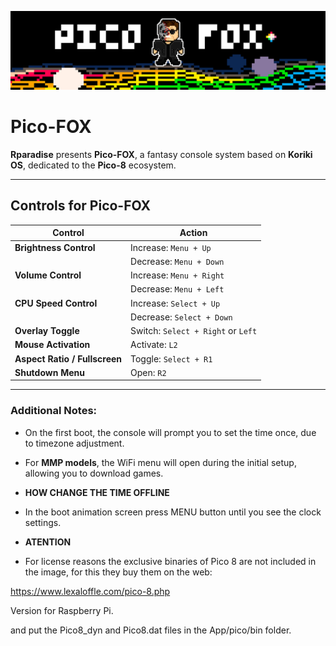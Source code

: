 ![pico-fox](pngs/pico-fox_logo.png)

# Pico-FOX

**Rparadise** presents **Pico-FOX**, a fantasy console system based on **Koriki OS**, dedicated to the **Pico-8** ecosystem.

---

## Controls for Pico-FOX

| **Control**               | **Action**                      |
|---------------------------|----------------------------------|
| **Brightness Control**     | Increase: `Menu + Up`           |
|                           | Decrease: `Menu + Down`         |
| **Volume Control**         | Increase: `Menu + Right`        |
|                           | Decrease: `Menu + Left`         |
| **CPU Speed Control**      | Increase: `Select + Up`         |
|                           | Decrease: `Select + Down`       |
| **Overlay Toggle**         | Switch: `Select + Right` or `Left` |
| **Mouse Activation**       | Activate: `L2`                 |
| **Aspect Ratio / Fullscreen** | Toggle: `Select + R1`          |
| **Shutdown Menu**          | Open: `R2`                     |

---

### Additional Notes:
- On the first boot, the console will prompt you to set the time once, due to timezone adjustment.
- For **MMP models**, the WiFi menu will open during the initial setup, allowing you to download games.

- **HOW CHANGE THE TIME OFFLINE**
- In the boot animation screen press MENU button until you see the clock settings.

- **ATENTION**
- For license reasons the exclusive binaries of Pico 8 are not included in the image, for this they buy them on the web:

https://www.lexaloffle.com/pico-8.php

Version for Raspberry Pi.

and put the Pico8_dyn and Pico8.dat files in the App/pico/bin folder.

